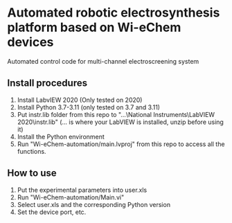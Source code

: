 # **Automated robotic electrosynthesis platform based on Wi-eChem devices**
Automated control code for multi-channel electroscreening system
## **Install procedures**
1. Install LabvIEW 2020 (Only tested on 2020)
2. Install Python 3.7-3.11 (only tested on 3.7 and 3.11)
3. Put instr.lib folder from this repo to "...\National Instruments\LabVIEW 2020\instr.lib\" (... is where your LabVIEW is installed, unzip before using it)
4. Install the Python environment
5. Run "Wi-eChem-automation/main.lvproj" from this repo to access all the functions.

## **How to use**
1. Put the experimental parameters into user.xls 
2. Run "Wi-eChem-automation/Main.vi"
3. Select user.xls and the corresponding Python version
4. Set the device port, etc.

